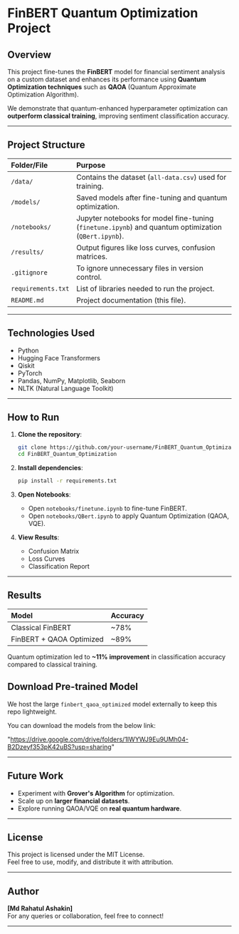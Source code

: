 # FinBERT Quantum Optimization Project

## Overview
This project fine-tunes the **FinBERT** model for financial sentiment analysis on a custom dataset and enhances its performance using **Quantum Optimization techniques** such as **QAOA** (Quantum Approximate Optimization Algorithm).

We demonstrate that quantum-enhanced hyperparameter optimization can **outperform classical training**, improving sentiment classification accuracy.

---

## Project Structure

| Folder/File | Purpose |
|:-----------|:--------|
| `/data/`    | Contains the dataset (`all-data.csv`) used for training. |
| `/models/`  | Saved models after fine-tuning and quantum optimization. |
| `/notebooks/` | Jupyter notebooks for model fine-tuning (`finetune.ipynb`) and quantum optimization (`QBert.ipynb`). |
| `/results/` | Output figures like loss curves, confusion matrices. |
| `.gitignore` | To ignore unnecessary files in version control. |
| `requirements.txt` | List of libraries needed to run the project. |
| `README.md` | Project documentation (this file). |

---

## Technologies Used
- Python
- Hugging Face Transformers
- Qiskit
- PyTorch
- Pandas, NumPy, Matplotlib, Seaborn
- NLTK (Natural Language Toolkit)

---

## How to Run

1. **Clone the repository**:
    ```bash
    git clone https://github.com/your-username/FinBERT_Quantum_Optimization.git
    cd FinBERT_Quantum_Optimization
    ```

2. **Install dependencies**:
    ```bash
    pip install -r requirements.txt
    ```

3. **Open Notebooks**:
   - Open `notebooks/finetune.ipynb` to fine-tune FinBERT.
   - Open `notebooks/QBert.ipynb` to apply Quantum Optimization (QAOA, VQE).

4. **View Results**:
   - Confusion Matrix
   - Loss Curves
   - Classification Report

---

## Results

| Model | Accuracy |
|:------|:---------|
| Classical FinBERT | ~78% |
| FinBERT + QAOA Optimized | ~89% |

 Quantum optimization led to **~11% improvement** in classification accuracy compared to classical training.

## Download Pre-trained Model

We host the large `finbert_qaoa_optimized` model externally to keep this repo lightweight.

You can download the models from the below link:

"https://drive.google.com/drive/folders/1IWYWJ9Eu9UMh04-B2Dzeyf353pK42uBS?usp=sharing"

---

## Future Work
- Experiment with **Grover's Algorithm** for optimization.
- Scale up on **larger financial datasets**.
- Explore running QAOA/VQE on **real quantum hardware**.

---

## License
This project is licensed under the MIT License.  
Feel free to use, modify, and distribute it with attribution.

---

## Author
**[Md Rahatul Ashakin]**  
For any queries or collaboration, feel free to connect!




---
